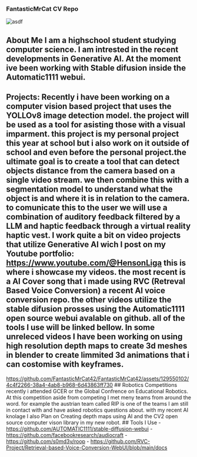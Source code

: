 ### FantasticMrCat CV Repo 

![asdf](https://yt3.googleusercontent.com/anqmuw24vU9UV6uYtNg1vZA6Z4rtOVCK6Q7CzoQme0YxxnmsxorDrszZw9hofRSQIoh2biRnYsI=s176-c-k-c0x00ffffff-no-rj) 

## About Me I am a highschool student studying computer science. I am intrested in the recent developments in Generative AI. At the moment ive been working with Stable difusion inside the Automatic1111 webui. 

## Projects: Recently i have been working on a computer vision based project that uses the YOLLOv8 image detection model. the project will be used as a tool for asisting those with a visual imparment. this project is my personal project this year at school but i also work on it outside of school and even before the personal project.the ultimate goal is to create a tool that can detect objects distance from the camera based on a single video stream. we then combine this with a segmentation model to understand what the object is and where it is in relation to the camera. to comunicate this to the user we will use a combination of auditory feedback filtered by a LLM and haptic feedback through a virtual reality haptic vest. I work quite a bit on video projects that utilize Generative AI wich I post on my Youtube portfolio: https://www.youtube.com/@HensonLiga this is where i showcase my videos. the most recent is a AI Cover song that i made using RVC (Retreval Based Voice Conversion) a recent AI voice conversion repo. the other videos utilize the stable difusion prosses using the Automatic1111 open source webui avalable on github. all of the tools I use will be linked bellow. In some unreleced videos I have been working on using high resolution depth maps to create 3d meshes in blender to create limmited 3d animations that i can costomise with keyframes. 
https://github.com/FantasticMrCat42/FantasticMrCat42/assets/129550102/4c4f2266-38a4-4ab8-b968-6d43863ff730 ## Robotics Competitions recently i attended GCER or the Global Confrence on Educational Robotics. At this competition aside from competing I met meny teams from around the word. for example the austrian team called RIP is one of the teams I am still in contact with and have asked robotics questions about. with my recent AI knolage I also Plan on Creating depth maps using AI and the CV2 open source computer vison library in my new robot. ## Tools I Use - https://github.com/AUTOMATIC1111/stable-diffusion-webui - https://github.com/facebookresearch/audiocraft - https://github.com/s0md3v/roop - https://github.com/RVC-Project/Retrieval-based-Voice-Conversion-WebUI/blob/main/docs
